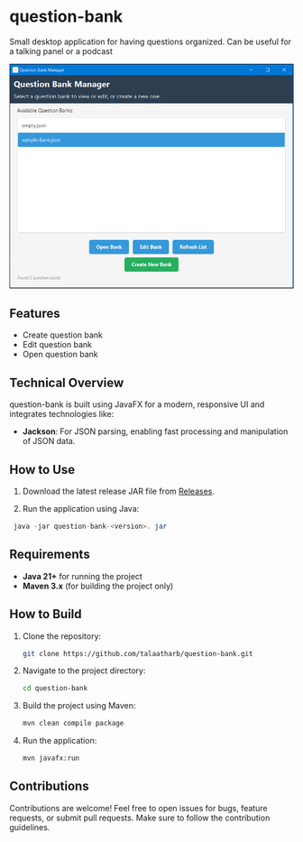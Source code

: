 # question-bank
Small desktop application for having questions organized. Can be useful for a talking panel or a podcast

<img src="./img/ScreenShot01.PNG">

## Features

- Create question bank
- Edit question bank
- Open question bank

## Technical Overview

question-bank is built using JavaFX for a modern, responsive UI and integrates technologies like:

- **Jackson**: For JSON parsing, enabling fast processing and manipulation of JSON data.
 
## How to Use

1. Download the latest release JAR file from [Releases](https://github.com/talaatharb/question-bank/releases).
 
2. Run the application using Java:

```java
 java -jar question-bank-<version>. jar
```


## Requirements

- **Java 21+** for running the project
- **Maven 3.x** (for building the project only)
  
## How to Build

1. Clone the repository:
   ```bash
   git clone https://github.com/talaatharb/question-bank.git
   ```
2. Navigate to the project directory:
   ```bash
   cd question-bank
   ```
3. Build the project using Maven:
   ```bash
   mvn clean compile package
   ```
4. Run the application:
   ```bash
   mvn javafx:run
   ```

## Contributions
Contributions are welcome! Feel free to open issues for bugs, feature requests, or submit pull requests. Make sure to follow the contribution guidelines.
